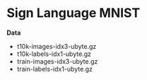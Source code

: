 # Sign Language MNIST

**Data**
- t10k-images-idx3-ubyte.gz
- t10k-labels-idx1-ubyte.gz
- train-images-idx3-ubyte.gz
- train-labels-idx1-ubyte.gz
